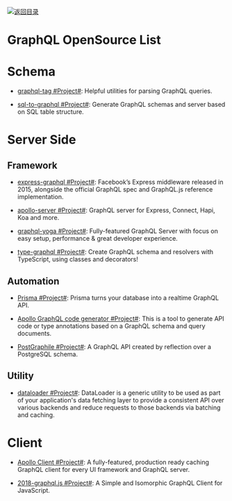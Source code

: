 [![返回目录](https://user-images.githubusercontent.com/5803001/38079637-ff0abcf0-3371-11e8-9b76-ad651620afc7.jpg)](https://github.com/wx-chevalier/Awesome-Lists)

# GraphQL OpenSource List

# Schema

- [graphql-tag #Project#](https://www.npmjs.com/package/graphql-tag): Helpful utilities for parsing GraphQL queries.

* [sql-to-graphql #Project#](https://github.com/rexxars/sql-to-graphql): Generate GraphQL schemas and server based on SQL table structure.

# Server Side

## Framework

- [express-graphql #Project#](https://github.com/graphql/express-graphql): Facebook’s Express middleware released in 2015, alongside the official GraphQL spec and GraphQL.js reference implementation.

- [apollo-server #Project#](https://github.com/apollographql/apollo-server): GraphQL server for Express, Connect, Hapi, Koa and more.

- [graphql-yoga #Project#](https://github.com/graphcool/graphql-yoga): Fully-featured GraphQL Server with focus on easy setup, performance & great developer experience.

- [type-graphql #Project#](https://github.com/19majkel94/type-graphql): Create GraphQL schema and resolvers with TypeScript, using classes and decorators!

## Automation

- [Prisma #Project#](https://github.com/graphcool/prisma): Prisma turns your database into a realtime GraphQL API.

- [Apollo GraphQL code generator #Project#](https://github.com/apollographql/apollo-codegen):
  This is a tool to generate API code or type annotations based on a GraphQL schema and query documents.

- [PostGraphile #Project#](https://github.com/graphile/postgraphile): A GraphQL API created by reflection over a PostgreSQL schema.

## Utility

- [dataloader #Project#](https://github.com/facebook/dataloader): DataLoader is a generic utility to be used as part of your application's data fetching layer to provide a consistent API over various backends and reduce requests to those backends via batching and caching.

# Client

- [Apollo Client #Project#](https://github.com/apollographql/apollo-client): A fully-featured, production ready caching GraphQL client for every UI framework and GraphQL server.

- [2018-graphql.js #Project#](https://github.com/f/graphql.js): A Simple and Isomorphic GraphQL Client for JavaScript.

